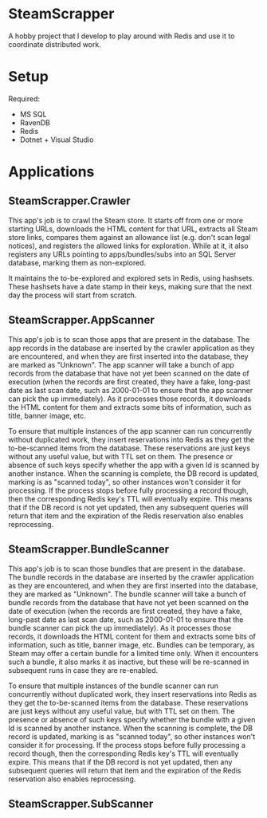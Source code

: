 # SteamScrapper

A hobby project that I develop to play around with Redis and use it to coordinate distributed work.

# Setup

Required:

* MS SQL
* RavenDB
* Redis
* Dotnet + Visual Studio

# Applications

## SteamScrapper.Crawler

This app's job is to crawl the Steam store. It starts off from one or more starting URLs, downloads the HTML content for that URL, extracts all Steam store links, compares them against an allowance list (e.g. don't scan legal notices), and registers the allowed links for exploration. While at it, it also registers any URLs pointing to apps/bundles/subs into an SQL Server database, marking them as non-explored.

It maintains the to-be-explored and explored sets in Redis, using hashsets. These hashsets have a date stamp in their keys, making sure that the next day the process will start from scratch.

## SteamScrapper.AppScanner

This app's job is to scan those apps that are present in the database. The app records in the database are inserted by the crawler application as they are encountered, and when they are first inserted into the database, they are marked as "Unknown". The app scanner will take a bunch of app records from the database that have not yet been scanned on the date of execution (when the records are first created, they have a fake, long-past date as last scan date, such as 2000-01-01 to ensure that the app scanner can pick the up immediately). As it processes those records, it downloads the HTML content for them and extracts some bits of information, such as title, banner image, etc.

To ensure that multiple instances of the app scanner can run concurrently without duplicated work, they insert reservations into Redis as they get the to-be-scanned items from the database. These reservations are just keys without any useful value, but with TTL set on them. The presence or absence of such keys specify whether the app with a given Id is scanned by another instance. When the scanning is complete, the DB record is updated, marking is as "scanned today", so other instances won't consider it for processing. If the process stops before fully processing a record though, then the corresponding Redis key's TTL will eventually expire. This means that if the DB record is not yet updated, then any subsequent queries will return that item and the expiration of the Redis reservation also enables reprocessing.

## SteamScrapper.BundleScanner

This app's job is to scan those bundles that are present in the database. The bundle records in the database are inserted by the crawler application as they are encountered, and when they are first inserted into the database, they are marked as "Unknown". The bundle scanner will take a bunch of bundle records from the database that have not yet been scanned on the date of execution (when the records are first created, they have a fake, long-past date as last scan date, such as 2000-01-01 to ensure that the bundle scanner can pick the up immediately). As it processes those records, it downloads the HTML content for them and extracts some bits of information, such as title, banner image, etc. Bundles can be temporary, as Steam may offer a certain bundle for a limited time only. When it encounters such a bundle, it also marks it as inactive, but these will be re-scanned in subsequent runs in case they are re-enabled.

To ensure that multiple instances of the bundle scanner can run concurrently without duplicated work, they insert reservations into Redis as they get the to-be-scanned items from the database. These reservations are just keys without any useful value, but with TTL set on them. The presence or absence of such keys specify whether the bundle with a given Id is scanned by another instance. When the scanning is complete, the DB record is updated, marking is as "scanned today", so other instances won't consider it for processing. If the process stops before fully processing a record though, then the corresponding Redis key's TTL will eventually expire. This means that if the DB record is not yet updated, then any subsequent queries will return that item and the expiration of the Redis reservation also enables reprocessing.

## SteamScrapper.SubScanner
